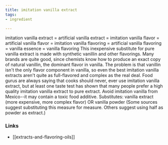 ```yaml
---
title: imitation vanilla extract
tags:
- ingredient

---
```

imitation vanilla extract = artificial vanilla extract = imitation vanilla flavor = artificial vanilla flavor = imitation vanilla flavoring = artificial vanilla flavoring = vanilla essence = vanilla flavoring This inexpensive substitute for pure vanilla extract is made with synthetic vanillin and other flavorings. Many brands are quite good, since chemists know how to produce an exact copy of natural vanillin, the dominant flavor in vanilla. The problem is that vanillin isn't the only flavor component in vanilla, so even the best imitation vanilla extracts aren't quite as full-flavored and complex as the real deal. Food gurus are always saying that cooks should never, ever use imitation vanilla extract, but at least one taste test has shown that many people prefer a high quality imitation vanilla extract to pure extract. Avoid imitation vanilla from Mexico--it may contain a toxic food additive. Substitutes: vanilla extract (more expensive, more complex flavor) OR vanilla powder (Some sources suggest substituting this measure for measure. Others suggest using half as powder as extract.)

### Links

* [[extracts-and-flavoring-oils]]
